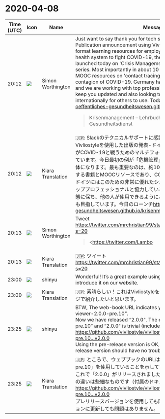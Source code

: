 # 2020-04-08

|Time (UTC)|Icon|Name|Message|
|---|---|---|---|
|20:12|![](https://avatars.slack-edge.com/2020-03-27/1021722028641_cf5e5d30ed37474892e9_72.jpg)|Simon Worthington|Just want to say thank you for tech support on the Slack. Publication announcement using Vivliostyle - we are making multi-format learning resources for employees in the German public health system to fight COVID-19, the first example has been launched today on 'Crisis Management'. There will be a whole series. Most importantly in about 10 days time will be a book and MOOC resources on 'contact tracing' which is how you stop contagion of COVID-19. Germany has a very good system for this and we are working with top professionals in health system. We'll keep you updated and also looking to distribute this knowledge internationally for others to use. Today's launch <https://akademie-oeffentliches-gesundheitswesen.github.io/krisenmanagment/><br><blockquote>Krisenmanagement – Lehrbuch für den Öffentlichen Gesundheitsdienst</blockquote>|
|20:12|![](https://avatars.slack-edge.com/2019-08-21/732685848020_f3f20736795184660348_72.png)|Kiara Translation|🇯🇵: Slackのテクニカルサポートに感謝を伝えたいだけです。 Vivliostyleを使用した出版の発表-ドイツの公衆衛生システムの従業員がCOVID-19と戦うためのマルチフォーマットの学習リソースを作成しています。今日最初の例が「危機管理」で開始されました。シリーズ全体になります。最も重要なのは、約10日以内に、「連絡先の追跡」に関する書籍とMOOCリソースであり、COVID-19の感染を防ぐ方法です。ドイツにはこのための非常に優れたシステムがあり、医療システムのトッププロフェッショナルと協力しています。私たちはあなたを最新の状態に保ち、他の人が使用できるようにこの知識を国際的に配布することも目指しています。今日のローンチ<https://akademie-oeffentliches-gesundheitswesen.github.io/krisenmanagment/>|
|20:13|![](https://avatars.slack-edge.com/2020-03-27/1021722028641_cf5e5d30ed37474892e9_72.jpg)|Simon Worthington|Tweet <https://twitter.com/mrchristian99/status/1247978932013608966?s=20><br><blockquote><https://twitter.com/Lambo|@Lambo> <https://twitter.com/fiduswriter|@fiduswriter> <https://twitter.com/Vivliostyle|@Vivliostyle> <https://twitter.com/hypothes_is|@hypothes_is> <https://twitter.com/github|@github> <https://twitter.com/jamorosa|@jamorosa> <https://twitter.com/LisaNoeth|@LisaNoeth> <https://twitter.com/endocode|@endocode> <https://twitter.com/asimqaz|@asimqaz> <https://twitter.com/Daniel1Jackson|@Daniel1Jackson> 2x tech stacks have been important - <https://twitter.com/Vivliostyle|@Vivliostyle> and their open-source CSS Typesetting - means we can generate - a web-book, mobile-first read + PDF for screen &amp; PoD print all from 1x XHTML file!!! / GitHub - free website w/ Jekyll + revisioned content, collab environment, API</blockquote>|
|20:13|![](https://avatars.slack-edge.com/2019-08-21/732685848020_f3f20736795184660348_72.png)|Kiara Translation|🇯🇵: ツイート<https://twitter.com/mrchristian99/status/1247978932013608966?s=20>|
|23:00|![](https://avatars.slack-edge.com/2018-04-27/354445776386_e258f5ed5ba887b08668_72.jpg)|shinyu|Wonderful! It’s a great example using Vivliostyle. We would like to introduce it on our website.|
|23:00|![](https://avatars.slack-edge.com/2019-08-21/732685848020_f3f20736795184660348_72.png)|Kiara Translation|🇯🇵: 素晴らしい！これはVivliostyleを使用した良い例です。ホームページで紹介したいと思います。|
|23:25|![](https://avatars.slack-edge.com/2018-04-27/354445776386_e258f5ed5ba887b08668_72.jpg)|shinyu|BTW, The web-book URL indicates you are using “vivliostyle-viewer-2.0.0-pre.10”.<br>Now we have released “2.0.0". The difference between “2.0.0-pre.10” and “2.0.0" is trivial (included documentation etc.):<br><https://github.com/vivliostyle/vivliostyle.js/compare/v2.0.0-pre.10...v2.0.0><br>Using the pre-release version is OK, and updating to the latest release version should have no trouble.|
|23:25|![](https://avatars.slack-edge.com/2019-08-21/732685848020_f3f20736795184660348_72.png)|Kiara Translation|🇯🇵: ところで、ウェブブックのURLは、「vivliostyle-viewer-2.0.0-pre.10」を使用していることを示しています。<br>これで「2.0.0」がリリースされました。「2.0.0-pre.10」と「2.0.0」の違いは些細なものです（付属のドキュメントなど）。<br><https://github.com/vivliostyle/vivliostyle.js/compare/v2.0.0-pre.10...v2.0.0><br>プレリリースバージョンを使用しても問題はなく、最新リリースバージョンに更新しても問題はありません。|
